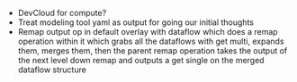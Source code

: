 - DevCloud for compute?
- Treat modeling tool yaml as output for going our initial thoughts
- Remap output op in default overlay with dataflow which does a remap operation within it which grabs all the dataflows with get multi, expands them, merges them, then the parent remap operation takes the output of the next level down remap and outputs a get single on the merged dataflow structure